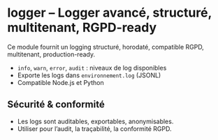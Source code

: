 # logger – Logger avancé, structuré, multitenant, RGPD-ready

Ce module fournit un logging structuré, horodaté, compatible RGPD, multitenant, production-ready.

- `info`, `warn`, `error`, `audit` : niveaux de log disponibles
- Exporte les logs dans `environnement.log` (JSONL)
- Compatible Node.js et Python

## Sécurité & conformité
- Les logs sont auditables, exportables, anonymisables.
- Utiliser pour l’audit, la traçabilité, la conformité RGPD.
